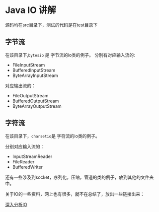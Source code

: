 # Java IO 讲解

源码均在src目录下，测试的代码是在test目录下

## 字节流
在该目录下,`bytesio` 是 字节流的io类的例子。
分别有对应输入流的:

- FileInputStream
- BufferedInputStream
- ByteArrayInputStream

对应输出流的：

- FileOutputStream
- BufferedOutputStream
- ByteArrayOutputStream


## 字符流
在该目录下，`charsetio`是 字符流的io类的例子。

分别对应输入流的：

- InputStreamReader
- FileReader
- BufferedWriter

还有一些涉及到socket，序列化，压缩，管道的类的例子，放到其他的文件夹中。

关于IO的一些资料，网上也有很多，就不在总结了，放出一些链接出来：

[深入分析IO](https://www.ibm.com/developerworks/cn/java/j-lo-javaio/#ibm-pcon)
